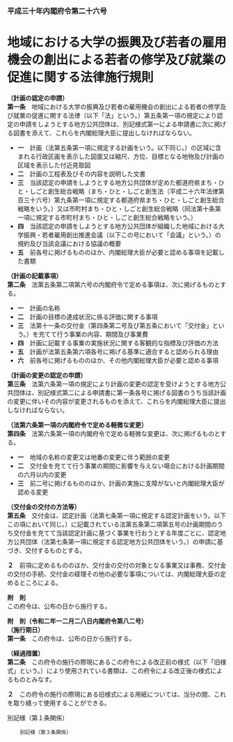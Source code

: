 ### 平成三十年内閣府令第二十六号  
# 地域における大学の振興及び若者の雇用機会の創出による若者の修学及び就業の促進に関する法律施行規則  
  
**（計画の認定の申請）**  
**第一条**　地域における大学の振興及び若者の雇用機会の創出による若者の修学及び就業の促進に関する法律（以下「法」という。）第五条第一項の規定により認定の申請をしようとする地方公共団体は、別記様式第一による申請書に次に掲げる図書を添えて、これらを内閣総理大臣に提出しなければならない。  
* **一**　計画（法第五条第一項に規定する計画をいう。以下同じ。）の区域に含まれる行政区画を表示した図面又は縮尺、方位、目標となる地物及び計画の区域を表示した付近見取図  
* **二**　計画の工程表及びその内容を説明した文書  
* **三**　当該認定の申請をしようとする地方公共団体が定めた都道府県まち・ひと・しごと創生総合戦略（まち・ひと・しごと創生法（平成二十六年法律第百三十六号）第九条第一項に規定する都道府県まち・ひと・しごと創生総合戦略をいう。）又は市町村まち・ひと・しごと創生総合戦略（同法第十条第一項に規定する市町村まち・ひと・しごと創生総合戦略をいう。）  
* **四**　当該認定の申請をしようとする地方公共団体が組織した地域における大学振興・若者雇用創出推進会議（以下この号において「会議」という。）の規約及び当該会議における協議の概要  
* **五**　前各号に掲げるもののほか、内閣総理大臣が必要と認める事項を記載した書類  
  
**（計画の記載事項）**  
**第二条**　法第五条第二項第六号の内閣府令で定める事項は、次に掲げるものとする。  
* **一**　計画の名称  
* **二**　計画の目標の達成状況に係る評価に関する事項  
* **三**　法第十一条の交付金（第四条第二号及び第五条において「交付金」という。）を充てて行う事業の内容、期間及び事業費  
* **四**　計画に記載する事業の実施状況に関する客観的な指標及び評価の方法  
* **五**　計画が法第五条第六項各号に掲げる基準に適合すると認められる理由  
* **六**　前各号に掲げるもののほか、その他内閣総理大臣が必要と認める事項  
  
**（計画の変更の認定の申請）**  
**第三条**　法第六条第一項の規定により計画の変更の認定を受けようとする地方公共団体は、別記様式第二による申請書に第一条各号に掲げる図書のうち当該計画の変更に伴いその内容が変更されるものを添えて、これらを内閣総理大臣に提出しなければならない。  
  
**（法第六条第一項の内閣府令で定める軽微な変更）**  
**第四条**　法第六条第一項の内閣府令で定める軽微な変更は、次に掲げるものとする。  
* **一**　地域の名称の変更又は地番の変更に伴う範囲の変更  
* **二**　交付金を充てて行う事業の期間に影響を与えない場合における計画期間の六月以内の変更  
* **三**　前二号に掲げるもののほか、計画の実施に支障がないと内閣総理大臣が認める変更  
  
**（交付金の交付の方法等）**  
**第五条**　交付金は、認定計画（法第七条第一項に規定する認定計画をいう。以下この項において同じ。）に記載されている法第五条第二項第五号の計画期間のうち交付金を充てて当該認定計画に基づく事業を行おうとする年度ごとに、認定地方公共団体（法第七条第一項に規定する認定地方公共団体をいう。）の申請に基づき、交付するものとする。  
  
**２**　前項に定めるもののほか、交付金の交付の対象となる事業又は事務、交付金の交付の手続、交付金の経理その他の必要な事項については、内閣総理大臣の定めるところによる。  
  
**附　則**  
この府令は、公布の日から施行する。  
  
**附　則（令和二年一二月二八日内閣府令第八二号）**  
**（施行期日）**  
**第一条**　この府令は、公布の日から施行する。  
  
**（経過措置）**  
**第二条**　この府令の施行の際現にあるこの府令による改正前の様式（以下「旧様式」という。）により使用されている書類は、この府令による改正後の様式によるものとみなす。  
  
**２**　この府令の施行の際現にある旧様式による用紙については、当分の間、これを取り繕って使用することができる。  
  
別記様（第１条関係）  

          
        別記様（第３条関係）  

          
        